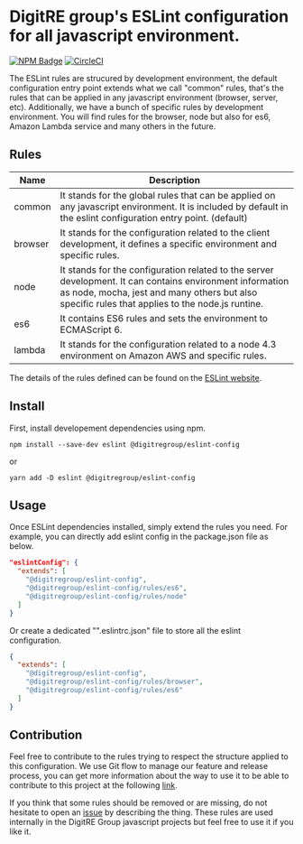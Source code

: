 # DigitRE group's ESLint configuration for all javascript environment.

[![NPM Badge](https://img.shields.io/npm/v/@digitregroup/eslint-config.svg)](https://www.npmjs.com/package/@digitregroup/eslint-config)
[![CircleCI](https://circleci.com/bb/digitregroup/eslint-config.svg?style=shield)](https://circleci.com/bb/digitregroup/eslint-config)

The ESLint rules are strucured by development environment, the default configuration entry point extends what we call "common" rules, that's the rules that can be applied in any javascript environment (browser, server, etc). Additionally, we have a bunch of specific rules by development environment. You will find rules for the browser, node but also for es6, Amazon Lambda service and many others in the future.

## Rules

| Name  | Description      |
|---------------------|-----------------------------------------------|
| common | It stands for the global rules that can be applied on any javascript environment. It is included by default in the eslint configuration entry point. (default) |
| browser | It stands for the configuration related to the client development, it defines a specific environment and specific rules. |
| node | It stands for the configuration related to the server development. It can contains environment information as node, mocha, jest and many others but also specific rules that applies to the node.js runtine. |
| es6 | It contains ES6 rules and sets the environment to ECMAScript 6. |
| lambda | It stands for the configuration related to a node 4.3 environment on Amazon AWS and specific rules. |

The details of the rules defined can be found on the [ESLint website](http://eslint.org/docs/rules/).


## Install

First, install developement dependencies using npm.

```shell
npm install --save-dev eslint @digitregroup/eslint-config
```
or
```shell
yarn add -D eslint @digitregroup/eslint-config
```
## Usage

Once ESLint dependencies installed, simply extend the rules you need. For example, you can directly add eslint config in the package.json file as below.

```json
"eslintConfig": {
  "extends": [
    "@digitregroup/eslint-config",
    "@digitregroup/eslint-config/rules/es6",
    "@digitregroup/eslint-config/rules/node"
  ]
}
```

Or create a dedicated "".eslintrc.json" file to store all the eslint configuration.

```json
{
  "extends": [
    "@digitregroup/eslint-config",
    "@digitregroup/eslint-config/rules/browser",
    "@digitregroup/eslint-config/rules/es6"
  ]
}
```

## Contribution

Feel free to contribute to the rules trying to respect the structure applied to this configuration. We use Git flow to manage our feature and release process, you can get more information about the way to use it to be able to contribute to this project at the following [link](http://danielkummer.github.io/git-flow-cheatsheet/).

If you think that some rules should be removed or are missing, do not hesitate to open an [issue](https://bitbucket.org/digitregroup/eslint-config/issues) by describing the thing.
These rules are used internally in the DigitRE Group javascript projects but feel free to use it if you like it.
